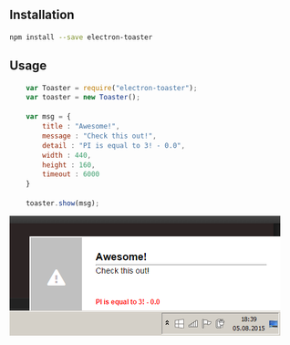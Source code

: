 ## Installation
```bash
npm install --save electron-toaster
```

## Usage

```javascript
	var Toaster = require("electron-toaster");
	var toaster = new Toaster();

	var msg = {
		title : "Awesome!",
		message : "Check this out!",
		detail : "PI is equal to 3! - 0.0",
		width : 440,
		height : 160,
		timeout : 6000
	}

	toaster.show(msg);
```
  
![screenshot](/screenshot.png)  

